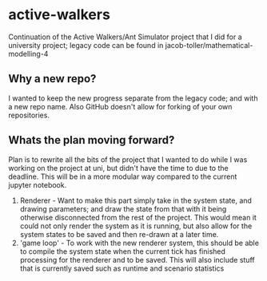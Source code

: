 # active-walkers
Continuation of the Active Walkers/Ant Simulator project that I did for a university project; legacy code can be found in jacob-toller/mathematical-modelling-4

## Why a new repo?
I wanted to keep the new progress separate from the legacy code; and with a new repo name. Also GitHub doesn't allow for forking of your own repositories.

## Whats the plan moving forward?

Plan is to rewrite all the bits of the project that I wanted to do while I was working on the project at uni, but didn't have the time to due to the deadline. This will be in a more modular way compared to the current jupyter notebook.
1. Renderer - Want to make this part simply take in the system state, and drawing parameters; and draw the state from that with it being otherwise disconnected from the rest of the project. This would mean it could not only render the system as it is running, but also allow for the system states to be saved and then re-drawn at a later time.
2. 'game loop' - To work with the new renderer system, this should be able to compile the system state when the current tick has finished processing for the renderer and to be saved. This will also include stuff that is currently saved such as runtime and scenario statistics

